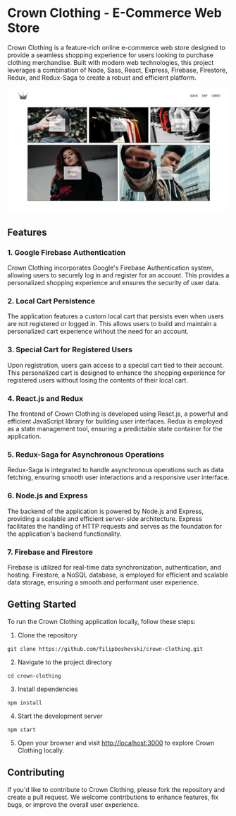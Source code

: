 # Crown Clothing - E-Commerce Web Store

Crown Clothing is a feature-rich online e-commerce web store designed to provide a seamless shopping experience for users looking to purchase clothing merchandise. Built with modern web technologies, this project leverages a combination of Node, Sass, React, Express, Firebase, Firestore, Redux, and Redux-Saga to create a robust and efficient platform.

![alt_text][main_page]

## Features

### 1. Google Firebase Authentication
Crown Clothing incorporates Google's Firebase Authentication system, allowing users to securely log in and register for an account. This provides a personalized shopping experience and ensures the security of user data.

### 2. Local Cart Persistence
The application features a custom local cart that persists even when users are not registered or logged in. This allows users to build and maintain a personalized cart experience without the need for an account.

### 3. Special Cart for Registered Users
Upon registration, users gain access to a special cart tied to their account. This personalized cart is designed to enhance the shopping experience for registered users without losing the contents of their local cart.

### 4. React.js and Redux
The frontend of Crown Clothing is developed using React.js, a powerful and efficient JavaScript library for building user interfaces. Redux is employed as a state management tool, ensuring a predictable state container for the application.

### 5. Redux-Saga for Asynchronous Operations
Redux-Saga is integrated to handle asynchronous operations such as data fetching, ensuring smooth user interactions and a responsive user interface.

### 6. Node.js and Express
The backend of the application is powered by Node.js and Express, providing a scalable and efficient server-side architecture. Express facilitates the handling of HTTP requests and serves as the foundation for the application's backend functionality.

### 7. Firebase and Firestore
Firebase is utilized for real-time data synchronization, authentication, and hosting. Firestore, a NoSQL database, is employed for efficient and scalable data storage, ensuring a smooth and performant user experience.

## Getting Started

To run the Crown Clothing application locally, follow these steps:

1. Clone the repository

```
git clone https://github.com/filipboshevski/crown-clothing.git
```

2. Navigate to the project directory

```
cd crown-clothing
```

3. Install dependencies

```
npm install
```

4. Start the development server

```
npm start
```

5. Open your browser and visit [http://localhost:3000](http://localhost:3000) to explore Crown Clothing locally.

## Contributing

If you'd like to contribute to Crown Clothing, please fork the repository and create a pull request. We welcome contributions to enhance features, fix bugs, or improve the overall user experience.

[main_page]: https://raw.githubusercontent.com/filipboshevski/CrownClothing/dev/main.png "Main"

